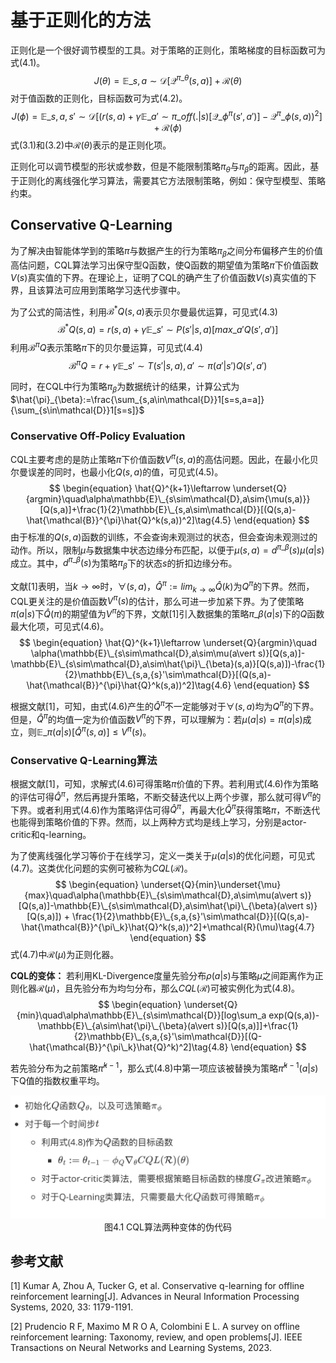 # 基于正则化的方法

正则化是一个很好调节模型的工具。对于策略的正则化，策略梯度的目标函数可为式(4.1)。
$$
\begin{equation}
J(\theta)=\mathbb{E}\_{s,a\sim\mathcal{D}}[\mathcal{Q}^{\pi\_{\theta}}(s,a)]+\mathcal{R}(\theta)\tag{4.1}
\end{equation}
$$
对于值函数的正则化，目标函数可为式(4.2)。
$$
\begin{equation}
J(\phi)=\mathbb{E}\_{s,a,{s}'\sim\mathcal{D}}[(r(s,a)+\gamma\mathbb{E}\_{{a}'\sim\pi\_{off}(.\vert s)}[\mathcal{Q}\_{\phi}^{\pi}({s}',{a}')]-\mathcal{Q}^{\pi}\_{\phi}(s,a))^2]+\mathcal{R}(\phi)\tag{4.2}
\end{equation}
$$
式(3.1)和(3.2)中$\mathcal{R}(\theta)$表示的是正则化项。

正则化可以调节模型的形状或参数，但是不能限制策略$\pi_{\theta}$与$\pi_{\beta}$的距离。因此，基于正则化的离线强化学习算法，需要其它方法限制策略，例如：保守型模型、策略约束。



## Conservative Q-Learning

为了解决由智能体学到的策略$\pi$与数据产生的行为策略$\pi_{\beta}$之间分布偏移产生的价值高估问题，CQL算法学习出保守型Q函数，使Q函数的期望值为策略$\pi$下价值函数$V(s)$真实值的下界。在理论上，证明了CQL的确产生了价值函数$V(s)$真实值的下界，且该算法可应用到策略学习迭代步骤中。

为了公式的简洁性，利用$\mathcal{B}^*Q(s,a)$表示贝尔曼最优运算，可见式(4.3)
$$
\mathcal{B}^*Q(s,a)=r(s,a)+\gamma\mathbb{E}\_{{s}'\sim P({s}'|s,a)}[max\_{{a}'}Q({s}',{a}')]\tag{4.3}
$$
利用$\mathcal{B}^{\pi}Q$表示策略$\pi$下的贝尔曼运算，可见式(4.4)
$$
\mathcal{B}^{\pi}Q=r + \gamma \mathbb{E}\_{{s}'\sim T({s}'\vert s,a),{a}'\sim\pi({a}'\vert{s}')}Q({s}',{a}')\tag{4.4}
$$

同时，在CQL中行为策略$\pi_{\beta}$为数据统计的结果，计算公式为$\hat{\pi}_{\beta}:=\frac{\sum_{s,a\in\mathcal{D}}1[s=s,a=a]}{\sum_{s\in\mathcal{D}}1[s=s]}$

### Conservative Off-Policy Evaluation

CQL主要考虑的是防止策略$\pi$下价值函数$V^{\pi}(s,a)$的高估问题。因此，在最小化贝尔曼误差的同时，也最小化$Q(s,a)$的值，可见式(4.5)。
$$
\begin{equation}
\hat{Q}^{k+1}\leftarrow \underset{Q}{argmin}\quad\alpha\mathbb{E}\_{s\sim\mathcal{D},a\sim{\mu(s,a)}}[Q(s,a)]+\frac{1}{2}\mathbb{E}\_{s,a\sim\mathcal{D}}[(Q(s,a)-\hat{\mathcal{B}}^{\pi}\hat{Q}^k(s,a))^2]\tag{4.5}
\end{equation}
$$
由于标准的$Q(s,a)$函数的训练，不会查询未观测过的状态，但会查询未观测过的动作。所以，限制$\mu$与数据集中状态边缘分布匹配，以便于$\mu(s,a)=d^{\pi\_{\beta}}(s)\mu(a\vert s)$成立。其中，$d^{\pi\_{\beta}}(s)$为策略$\pi_{\beta}$下的状态$s$的折扣边缘分布。

文献[1]表明，当$k\to\infty$时，$\forall(s,a)$，$\hat{Q}^{\pi}:=lim_{k\to\infty}\hat{Q}(k)$为$Q^{\pi}$的下界。然而，CQL更关注的是价值函数$V^{\pi}(s)$的估计，那么可进一步加紧下界。为了使策略$\pi(a|s)$下$\hat{Q}(\pi)$的期望值为$V^{\pi}$的下界，文献[1]引入数据集的策略$\pi\_{\beta}(a\vert s)$下的$Q$函数最大化项，可见式(4.6)。
$$
\begin{equation}
\hat{Q}^{k+1}\leftarrow \underset{Q}{argmin}\quad \alpha(\mathbb{E}\_{s\sim\mathcal{D},a\sim\mu(a\vert s)}[Q(s,a)]-\mathbb{E}\_{s\sim\mathcal{D},a\sim\hat{\pi}\_{\beta}(s,a)}[Q(s,a)])-\frac{1}{2}\mathbb{E}\_{s,a,{s}'\sim\mathcal{D}}[(Q(s,a)-\hat{\mathcal{B}}^{\pi}\hat{Q}^k(s,a))^2]\tag{4.6}
\end{equation}
$$

根据文献[1]，可知，由式(4.6)产生的$\hat{Q}^{\pi}$不一定能够对于$\forall(s,a)$均为$Q^{\pi}$的下界。但是，$\hat{Q}^{\pi}$的均值一定为价值函数$V^{\pi}$的下界，可以理解为：若$\mu(a\vert s)=\pi(a\vert s)$成立，则$\mathbb{E}\_{\pi(a\vert s)}[\hat{Q}^{\pi}(s,a)]\le V^{\pi}(s)$。




### Conservative Q-Learning算法

根据文献[1]，可知，求解式(4.6)可得策略$\pi$价值的下界。若利用式(4.6)作为策略的评估可得$\hat{Q}^{\pi}$，然后再提升策略，不断交替迭代以上两个步骤，那么就可得$V^{\pi}$的下界。或者利用式(4.6)作为策略评估可得$\hat{Q}^{\pi}$，再最大化$\hat{Q}^{\pi}$获得策略$\pi$，不断迭代也能得到策略价值的下界。然而，以上两种方式均是线上学习，分别是actor-critic和q-learning。

为了使离线强化学习等价于在线学习，定义一类关于$\mu(a\vert s)$的优化问题，可见式(4.7)。这类优化问题的实例可被称为$CQL(\mathcal{R})$。
$$
\begin{equation}
\underset{Q}{min}\underset{\mu}{max}\quad\alpha(\mathbb{E}\_{s\sim\mathcal{D},a\sim\mu(a\vert s)}[Q(s,a)]-\mathbb{E}\_{s\sim\mathcal{D},a\sim\hat{\pi}\_{\beta}(a\vert s)}[Q(s,a)]) + \frac{1}{2}\mathbb{E}\_{s,a,{s}'\sim\mathcal{D}}[(Q(s,a)-\hat{\mathcal{B}}^{\pi\_k}\hat{Q}^k(s,a))^2]+\mathcal{R}(\mu)\tag{4.7}
\end{equation}
$$
式(4.7)中$\mathcal{R}(\mu)$为正则化器。

**CQL的变体：** 若利用KL-Divergence度量先验分布$\rho(a\vert s)$与策略$\mu$之间距离作为正则化器$\mathcal{R}(\mu)$，且先验分布为均匀分布，那么$CQL(\mathcal{R})$可被实例化为式(4.8)。
$$
\begin{equation}
\underset{Q}{min}\quad\alpha\mathbb{E}\_{s\sim\mathcal{D}}[log\sum_a exp(Q(s,a))-\mathbb{E}\_{a\sim\hat{\pi}\_{\beta}(a\vert s)}[Q(s,a)]]+\frac{1}{2}\mathbb{E}\_{s,a,{s}'\sim\mathcal{D}}[(Q-\hat{\mathcal{B}}^{\pi\_k}\hat{Q}^k)^2]\tag{4.8}
\end{equation}
$$

若先验分布为之前策略$\hat{\pi}^{k-1}$，那么式(4.8)中第一项应该被替换为策略$\hat{\pi}^{k-1}(a\vert s)$下Q值的指数权重平均。


<div align="center">
  <img src="./img/CQL.png" width=600 />
</div>
<div align="center">
  图4.1 CQL算法两种变体的伪代码
</div>




## 参考文献

[1] Kumar A, Zhou A, Tucker G, et al. Conservative q-learning for offline reinforcement learning[J]. Advances in Neural Information Processing Systems, 2020, 33: 1179-1191.

[2] Prudencio R F, Maximo M R O A, Colombini E L. A survey on offline reinforcement learning: Taxonomy, review, and open problems[J]. IEEE Transactions on Neural Networks and Learning Systems, 2023.
